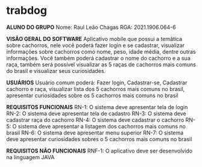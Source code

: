 # trabdog

**ALUNO DO GRUPO**
Nome: Raul Leão Chagas RGA: 2021.1906.064-6

**VISÃO GERAL DO SOFTWARE**
Aplicativo mobile que possui a temática sobre cachorros, nele você poderá fazer login e se cadastrar, visualizar informações sobre cachorros como nome, peso, idade média, dentre outras informações. Você também poderá cadastrar o nome do cachorro e a sua raça, também será possível visualizar as 5 raças de cachorros mais comuns do brasil e visualizar seus curiosidades.

**USUÁRIOS**
Usuário comum poderá: Fazer login, Cadastrar-se, Cadastrar cachorro e raça, visualizar lista dos 5 cachorros mais comuns no brasil, apresentar curiosidades sobre os 5 cachorros mais comuns no brasil

**REQUISITOS FUNCIONAIS**
RN-1: O sistema deve apresentar tela de login
RN-2: O sistema deve apresentar tela de cadastro
RN-3: O sistema deve cadastrar raça do cachorro
RN-4: O sistema deve cadastrar o cachorro
RN-5: O sistema deve apresentar a listagem dos cachorros mais comuns no brasil
RN-6: O sistema deve apresentar menu superior
RN-7: O sistema deve apresentar curiosidades sobres o 5 cachorros mais comuns no brasil

**REQUISITOS NÃO FUNCIONAIS**
RNF-1: O aplicativo deve ser desenvolvido na linguagem JAVA

